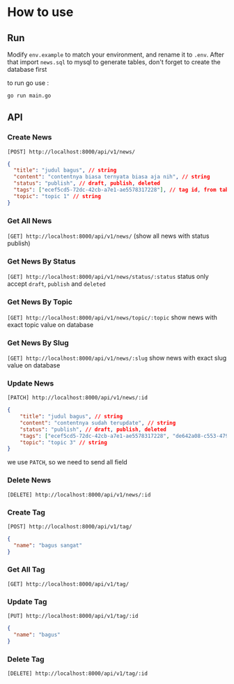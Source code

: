 # How to use
## Run
Modify `env.example` to match your environment, and rename it to `.env`. 
After that import `news.sql` to mysql to generate tables, don't forget to create the database first

to run go use :
```cmd
go run main.go
```

## API
### Create News
`[POST] http://localhost:8000/api/v1/news/`
```json
{
  "title": "judul bagus", // string
  "content": "contentnya biasa ternyata biasa aja nih", // string
  "status": "publish", // draft, publish, deleted
  "tags": ["ecef5cd5-72dc-42cb-a7e1-ae5578317228"], // tag id, from table tag
  "topic": "topic 1" // string
}
```
### Get All News
`[GET] http://localhost:8000/api/v1/news/` (show all news with status publish)

### Get News By Status
`[GET] http://localhost:8000/api/v1/news/status/:status` 
status only accept `draft`, `publish` and `deleted`

### Get News By Topic
`[GET] http://localhost:8000/api/v1/news/topic/:topic` show news with exact topic value on database

### Get News By Slug
`[GET] http://localhost:8000/api/v1/news/:slug` show news with exact slug value on database

### Update News
`[PATCH] http://localhost:8000/api/v1/news/:id`
```json
{
    "title": "judul bagus", // string
    "content": "contentnya sudah terupdate", // string
    "status": "publish", // draft, publish, deleted
    "tags": ["ecef5cd5-72dc-42cb-a7e1-ae5578317228", "de642a08-c553-479d-80d1-311e6dc687f8"],// tag id, from table tag
    "topic": "topic 3" // string
}
```
we use `PATCH`, so we need to send all field

### Delete News
`[DELETE] http://localhost:8000/api/v1/news/:id`

### Create Tag
`[POST] http://localhost:8000/api/v1/tag/`
```json
{
  "name": "bagus sangat"
}
```

### Get All Tag
`[GET] http://localhost:8000/api/v1/tag/`

### Update Tag
`[PUT] http://localhost:8000/api/v1/tag/:id`
```json
{
  "name": "bagus"
}
```

### Delete Tag
`[DELETE] http://localhost:8000/api/v1/tag/:id`